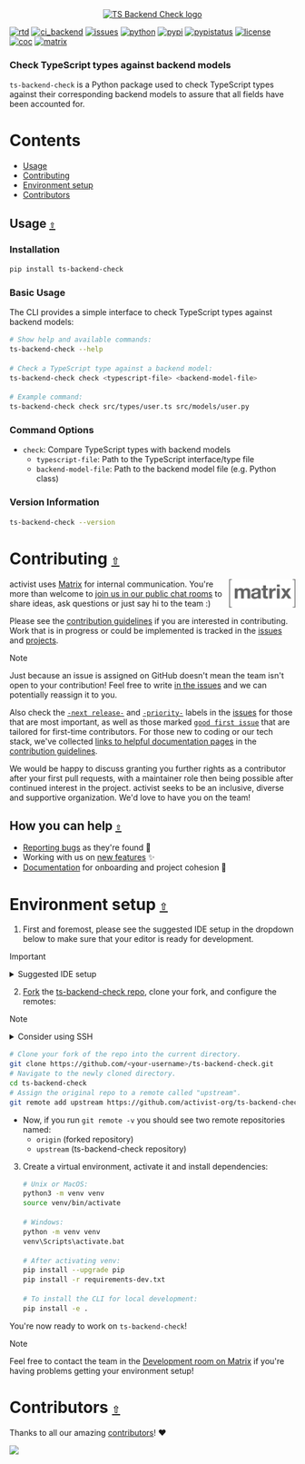 <div align="center">
  <a href="https://github.com/activist-org/ts-backend-check"><img src="https://raw.githubusercontent.com/activist-org/ts-backend-check/main/.github/resources/TSBackendCheckGitHubBanner.png" width=1024 alt="TS Backend Check logo"></a>
</div>

[![rtd](https://img.shields.io/readthedocs/ts-backend-check.svg?label=%20&logo=read-the-docs&logoColor=ffffff)](http://ts-backend-check.readthedocs.io/en/latest/)
[![ci_backend](https://img.shields.io/github/actions/workflow/status/activist-org/ts-backend-check/pr_ci.yaml?branch=main&label=%20&logo=pytest&logoColor=ffffff)](https://github.com/activist-org/ts-backend-check/actions/workflows/pr_ci_backend.yaml)
[![issues](https://img.shields.io/github/issues/activist-org/ts-backend-check?label=%20&logo=github)](https://github.com/activist-org/ts-backend-check/issues)
[![python](https://img.shields.io/badge/Python-4B8BBE.svg?logo=python&logoColor=ffffff)](https://github.com/activist-org/ts-backend-check/blob/main/CONTRIBUTING.md)
[![pypi](https://img.shields.io/pypi/v/ts-backend-check.svg?label=%20&color=4B8BBE)](https://pypi.org/project/ts-backend-check/)
[![pypistatus](https://img.shields.io/pypi/status/ts-backend-check.svg?label=%20)](https://pypi.org/project/ts-backend-check/)
[![license](https://img.shields.io/github/license/activist-org/ts-backend-check.svg?label=%20)](https://github.com/activist-org/ts-backend-check/blob/main/LICENSE.txt)
[![coc](https://img.shields.io/badge/Contributor%20Covenant-ff69b4.svg)](https://github.com/activist-org/ts-backend-check/blob/main/.github/CODE_OF_CONDUCT.md)
[![matrix](https://img.shields.io/badge/Matrix-000000.svg?logo=matrix&logoColor=ffffff)](https://matrix.to/#/#activist_community:matrix.org)

### Check TypeScript types against backend models

`ts-backend-check` is a Python package used to check TypeScript types against their corresponding backend models to assure that all fields have been accounted for.

<a id="contents"></a>

# **Contents**

- [Usage](#usage-)
- [Contributing](#contributing-)
- [Environment setup](#environment-setup)
- [Contributors](#contributors-)

<a id="usage"></a>

## Usage [`⇧`](#contents)

### Installation

```bash
pip install ts-backend-check
```

### Basic Usage

The CLI provides a simple interface to check TypeScript types against backend models:

```bash
# Show help and available commands:
ts-backend-check --help

# Check a TypeScript type against a backend model:
ts-backend-check check <typescript-file> <backend-model-file>

# Example command:
ts-backend-check check src/types/user.ts src/models/user.py
```

### Command Options

- `check`: Compare TypeScript types with backend models
  - `typescript-file`: Path to the TypeScript interface/type file
  - `backend-model-file`: Path to the backend model file (e.g. Python class)

### Version Information

```bash
ts-backend-check --version
```

<a id="contributing"></a>

# Contributing [`⇧`](#contents)

<a href="https://matrix.to/#/#activist_community:matrix.org"><img src="https://raw.githubusercontent.com/activist-org/Organization/main/resources/images/logos/MatrixLogoGrey.png" height="50" alt="Public Matrix Chat" align="right"></a>

activist uses [Matrix](https://matrix.org/) for internal communication. You're more than welcome to [join us in our public chat rooms](https://matrix.to/#/#activist_community:matrix.org) to share ideas, ask questions or just say hi to the team :)

Please see the [contribution guidelines](CONTRIBUTING.md) if you are interested in contributing. Work that is in progress or could be implemented is tracked in the [issues](https://github.com/activist-org/ts-backend-check/issues) and [projects](https://github.com/activist-org/ts-backend-check/projects).

> [!NOTE]
> Just because an issue is assigned on GitHub doesn't mean the team isn't open to your contribution! Feel free to write [in the issues](https://github.com/activist-org/ts-backend-check/issues) and we can potentially reassign it to you.

Also check the [`-next release-`](https://github.com/activist-org/ts-backend-check/labels/-next%20release-) and [`-priority-`](https://github.com/activist-org/ts-backend-check/labels/-priority-) labels in the [issues](https://github.com/activist-org/ts-backend-check/issues) for those that are most important, as well as those marked [`good first issue`](https://github.com/activist-org/ts-backend-check/issues?q=is%3Aissue+is%3Aopen+label%3A%22good+first+issue%22) that are tailored for first-time contributors. For those new to coding or our tech stack, we've collected [links to helpful documentation pages](CONTRIBUTING.md#learning-the-tech-stack-) in the [contribution guidelines](CONTRIBUTING.md).

We would be happy to discuss granting you further rights as a contributor after your first pull requests, with a maintainer role then being possible after continued interest in the project. activist seeks to be an inclusive, diverse and supportive organization. We'd love to have you on the team!

<a id="how-you-can-help"></a>

## How you can help [`⇧`](#contents)

- [Reporting bugs](https://github.com/activist-org/ts-backend-check/issues/new?assignees=&labels=bug&template=bug_report.yml) as they're found 🐞
- Working with us on [new features](https://github.com/activist-org/ts-backend-check/issues?q=is%3Aissue+is%3Aopen+label%3Afeature) ✨
- [Documentation](https://github.com/activist-org/ts-backend-check/issues?q=is%3Aissue+is%3Aopen+label%3Adocumentation) for onboarding and project cohesion 📝

<a id="environment-setup"></a>

# Environment setup [`⇧`](#contents)

1. First and foremost, please see the suggested IDE setup in the dropdown below to make sure that your editor is ready for development.

> [!IMPORTANT]
>
> <details><summary>Suggested IDE setup</summary>
>
> <p>
>
> VS Code
>
> Install the following extensions:
>
> - [charliermarsh.ruff](https://marketplace.visualstudio.com/items?itemName=charliermarsh.ruff)
> - [streetsidesoftware.code-spell-checker](https://marketplace.visualstudio.com/items?itemName=streetsidesoftware.code-spell-checker)
>
> </p>
> </details>

2. [Fork](https://docs.github.com/en/get-started/quickstart/fork-a-repo) the [ts-backend-check repo](https://github.com/activist-org/ts-backend-check), clone your fork, and configure the remotes:

> [!NOTE]
>
> <details><summary>Consider using SSH</summary>
>
> <p>
>
> Alternatively to using HTTPS as in the instructions below, consider SSH to interact with GitHub from the terminal. SSH allows you to connect without a user-pass authentication flow.
>
> To run git commands with SSH, remember then to substitute the HTTPS URL, `https://github.com/...`, with the SSH one, `git@github.com:...`.
>
> - e.g. Cloning now becomes `git clone git@github.com:<your-username>/ts-backend-check.git`
>
> GitHub also has their documentation on how to [Generate a new SSH key](https://docs.github.com/en/authentication/connecting-to-github-with-ssh/generating-a-new-ssh-key-and-adding-it-to-the-ssh-agent) 🔑
>
> </p>
> </details>

```bash
# Clone your fork of the repo into the current directory.
git clone https://github.com/<your-username>/ts-backend-check.git
# Navigate to the newly cloned directory.
cd ts-backend-check
# Assign the original repo to a remote called "upstream".
git remote add upstream https://github.com/activist-org/ts-backend-check.git
```

- Now, if you run `git remote -v` you should see two remote repositories named:
  - `origin` (forked repository)
  - `upstream` (ts-backend-check repository)

3. Create a virtual environment, activate it and install dependencies:

   ```bash
   # Unix or MacOS:
   python3 -m venv venv
   source venv/bin/activate

   # Windows:
   python -m venv venv
   venv\Scripts\activate.bat

   # After activating venv:
   pip install --upgrade pip
   pip install -r requirements-dev.txt

   # To install the CLI for local development:
   pip install -e .
   ```

You're now ready to work on `ts-backend-check`!

> [!NOTE]
> Feel free to contact the team in the [Development room on Matrix](https://matrix.to/#/!CRgLpGeOBNwxYCtqmK:matrix.org?via=matrix.org&via=acter.global&via=chat.0x7cd.xyz) if you're having problems getting your environment setup!

<a id="contributors"></a>

# Contributors [`⇧`](#contents)

Thanks to all our amazing [contributors](https://github.com/activist-org/ts-backend-check/graphs/contributors)! ❤️

<a href="https://github.com/activist-org/ts-backend-check/graphs/contributors">
  <img src="https://contrib.rocks/image?repo=activist-org/ts-backend-check" />
</a>
